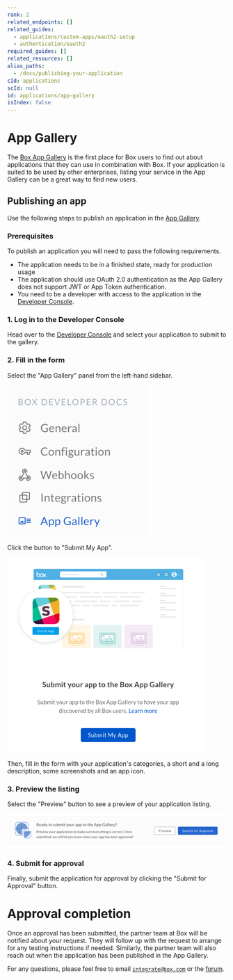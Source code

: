 ```yaml
---
rank: 2
related_endpoints: []
related_guides:
  - applications/custom-apps/oauth2-setup
  - authentication/oauth2
required_guides: []
related_resources: []
alias_paths:
  - /docs/publishing-your-application
cId: applications
scId: null
id: applications/app-gallery
isIndex: false
---
```


# App Gallery

The [Box App Gallery][app-gallery] is the first place for Box users to find out
about applications that they can use in combination with Box. If your
application is suited to be used by other enterprises, listing your service in
the App Gallery can be a great way to find new users.

## Publishing an app

Use the following steps to publish an application in the [App
Gallery][app-gallery].

### Prerequisites

To publish an application you will need to pass the following requirements.

* The application needs to be in a finished state, ready for production usage
* The application should use OAuth 2.0 authentication as the App Gallery does
  not support JWT or App Token authentication.
* You need to be a developer with access to the application in the
  [Developer Console][devconsole].

### 1. Log in to the Developer Console

Head over to the [Developer Console][devconsole] and select your application to
submit to the gallery.

### 2. Fill in the form

Select the "App Gallery" panel from the left-hand sidebar.

<ImageFrame center shadow border width='200'>

![App Gallery panel](./images/app-sidebar.png)

</ImageFrame>

Click the button to "Submit My App".

<ImageFrame center border shadow width='400'>

![Submit My App button](./images/submit-app.png)

</ImageFrame>

Then, fill in the form with your application's categories, a short and a long
description, some screenshots and an app icon.

### 3. Preview the listing

Select the "Preview" button to see a preview of your application listing.

<ImageFrame center border shadow>

![Preview and Submit](./images/submit-and-approve.png)

</ImageFrame>

### 4. Submit for approval

Finally, submit the application for approval by clicking the "Submit for
Approval" button.

<Message>

# Approval completion

Once an approval has been submitted, the partner team at Box will be notified
about your request. They will follow up with the request to arrange for any
testing instructions if needed. Similarly, the partner team will also reach
out when the application has been published in the App Gallery.

For any questions, please feel free to email [`integrate@box.com`][email] or the
[forum][forum].

</Message>

[app-gallery]: https://app.box.com/services
[devconsole]: https://account.box.com/developers/services
[forum]: https://community.box.com/t5/Developer-Forum/bd-p/DeveloperForum
[email]: mailto:integrate@box.com

